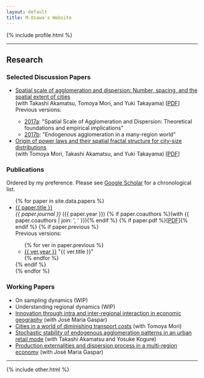 ```yaml
---
layout: default
title: M.Osawa's Website
---
```


{% include profile.html %}

<hr>

<h2>Research</h2>

<h3>Selected Discussion Papers</h3>

<ul class="ref-list">
    <li><a href="https://arxiv.org/abs/1912.05113">Spatial scale of agglomeration and dispersion: Number, spacing, and the spatial extent of cities</a><br>(with Takashi Akamatsu, Tomoya Mori, and Yuki Takayama) [<a href="https://arxiv.org/pdf/1912.05113">PDF</a>]
    <div class="note">Previous versions: 
    <ul class="ref-prev">
        <li><a href="https://www.rieti.go.jp/jp/publications/summary/17120005.html" alt="Spatial scale of agglomeration and dispersion: Theoretical foundations and empirical implications">2017a</a>: "Spatial Scale of Agglomeration and Dispersion: Theoretical foundations and empirical implications"</li>
        <li><a href="https://mpra.ub.uni-muenchen.de/97496/" alt="Endogenous agglomeration in a many-region world">2017b</a>: "Endogenous agglomeration in a many-region world"</li>
    </ul>
    </div>
    </li>
    <li><a href="https://arxiv.org/abs/2207.05346">Origin of power laws and their spatial fractal structure for city-size distributions</a><br> (with Tomoya Mori, Takashi Akamatsu, and Yuki Takayama)  [<a href="https://arxiv.org/pdf/2207.05346">PDF</a>]
    </li>
</ul>

<h3>Publications</h3>

Ordered by my preference. Please see <a href="https://scholar.google.co.jp/citations?user=qKxF-dkAAAAJ" target="_blank">Google Scholar</a> for a chronological list. 

<ul class="ref-list">
  {% for paper in site.data.papers %}
    <li>
      <a href="{{ paper.url }}" class="paper-title">{{ paper.title }}</a> <br>
      <em class="red-like">{{ paper.journal }}</em> ({{ paper.year }}) 
      {% if paper.coauthors %}(with {{ paper.coauthors | join: ', ' }}){% endif %}
      {% if paper.pdf %}[<a href="{{ paper.pdf }}">PDF</a>]{% endif %}
      {% if paper.previous %}
      <div class="note">
      Previous versions: 
          <ul class="ref-prev">
            {% for ver in paper.previous %}
              <li>
                <a href="{{ ver.url }}">{{ ver.year }}</a> "{{ ver.title }}"
              </li>
            {% endfor %}
          </ul>
      </div>
      {% endif %}
    </li>
  {% endfor %}
</ul>

<h3>Working Papers</h3>

<ul class="ref-list">
<li>On sampling dynamics (WIP)</li>
<li>Understanding regional dynamics (WIP)</li>
<li><a href="https://arxiv.org/abs/2212.14475">Innovation through intra and inter-regional interaction in economic geography</a> (with José Maria Gaspar)</li>

<li><a href="https://arxiv.org/abs/2012.12503">Cities in a world of diminishing transport costs</a> (with Tomoya Mori)</li>

<li><a href="https://arxiv.org/abs/2011.06778">Stochastic stability of endogenous agglomeration patterns in an urban retail mode</a>  (with Takashi Akamatsu and Yosuke Kogure)</li>

<li><a href="https://arxiv.org/abs/2001.05095">Production externalities and dispersion process in a multi-region economy</a> (with José Maria Gaspar)</li>
</ul>

<hr>

{% include other.html %}

</ul>